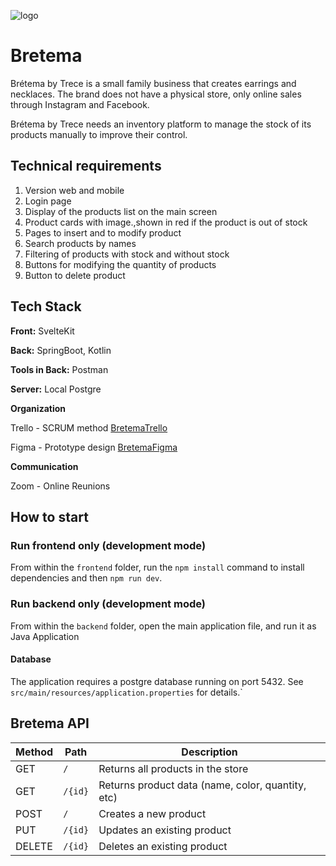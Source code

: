 ![logo](https://github.com/maintekgirl/Bretema/blob/main/frontend/src/assets/logosinfondo.png)

# Bretema
Brétema by Trece is a small family business that creates earrings and necklaces.
The brand does not have a physical store, only online sales through Instagram and Facebook.

Brétema by Trece needs an inventory platform to manage the stock of its products manually to improve their control.

## Technical requirements
1) Version web and mobile
2) Login page
3) Display of the products list on the main screen
4) Product cards with image.,shown in red if the product is out of stock
5) Pages to insert and to modify product
6) Search products by names
7) Filtering of products with stock and without stock
8) Buttons for modifying the quantity of products
9) Button to delete product

## Tech Stack

**Front:** SvelteKit 

**Back:** SpringBoot, Kotlin

**Tools in Back:** Postman

**Server:** Local Postgre

**Organization**

Trello - SCRUM method
[BretemaTrello](https://trello.com/b/grEpGzJK/inventario-de-bretema)

Figma - Prototype design
[BretemaFigma](https://www.figma.com/file/8F1DKp6iKbGdbRFINrfsVq/Amunt-p1---Bretema?type=design&node-id=0-1&mode=design&t=t2TwdQ1hTgZSV9Vg-0)

**Communication**

Zoom - Online Reunions 


## How to start

### Run frontend only (development mode)
From within the `frontend` folder, run the `npm install` command to install dependencies and then `npm run dev`.

### Run backend only (development mode)
From within the `backend` folder, open the main application file, and run it as Java Application

#### Database
The application requires a postgre database running on port 5432. See `src/main/resources/application.properties` for 
details.`


## Bretema API

| Method | Path                         | Description                                      |
|--------|------------------------------|--------------------------------------------------|
| GET    | `/`                          | Returns all products in the store                |
| GET    | `/{id}`                      | Returns product data (name, color, quantity, etc)|
| POST   | `/`                          | Creates a new product                            |
| PUT    | `/{id}`                      | Updates an existing product                      |
| DELETE | `/{id}`                      | Deletes an existing product                      |



